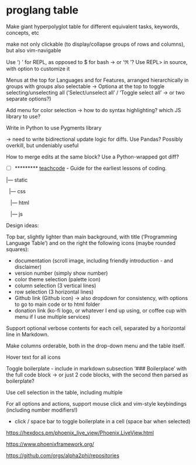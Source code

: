 # proglang table

Make giant hyperpolyglot table for different equivalent tasks, keywords, concepts, etc

make not only clickable (to display/collapse groups of rows and columns), but also vim-navigable

Use ‘⟩ ’ for REPL, as opposed to $ for bash → or ‘ℜ ’? Use REPL> in source, with option to customize it

Menus at the top for Languages and for Features, arranged hierarchically in groups with groups also selectable → Optiona at the top to toggle selecting/unselecting all (’Select/unselect all’ / ‘Toggle select all’ → or two separate options?)

Add menu for color selection → how to do syntax highlighting? which JS library to use?

Write in Python to use Pygments library

→ need to write bidirectional update logic for diffs. Use Pandas? Possibly overkill, but undeniably useful

How to merge edits at the same block? Use a Python-wrapped got diff?

* [ ] \*\*\*\*\*\*\*\*\* [teachcode](https://github.com/madlabsinc/teachcode) - Guide for the earliest lessons of coding.

|— static

  |— css

   |— html

   |— js

Design ideas:

Top bar, slightly lighter than main background, with title (’Programming Language Table’) and on the right the following icons (maybe rounded squares):

*   documentation (scroll image, including friendly introduction - and disclaimer)
*   version number (simply show number)
*   color theme selection (palette icon)
*   column selection (3 vertical lines)
*   row selection (3 horizontal lines)
*   Github link (Github icon) → also dropdown for consistency, with options to go to main code or to html folder
*   donation link (ko-fi logo, or whatever I end up using, or coffee cup with menu if I use multiple services)

Support optional verbose contents for each cell, separated by a horizontal line in Markdown.

Make columns orderable, both in the drop-down menu and the table itself.

Hover text for all icons

Toggle boilerplate - include in markdown subsection ‘### Boilerplace’ with the full code block → or just 2 code blocks, with the second then parsed as boilerplate?

Use cell selection in the table, including multiple

For all options and actions, support mouse click and vim-style keybindings (including number modifiers!)

*   click / space bar to toggle boilerplate in a cell (space bar when selected)

https://hexdocs.pm/phoenix_live_view/Phoenix.LiveView.html

https://www.phoenixframework.org/

https://github.com/orgs/alpha2phi/repositories

